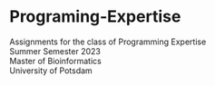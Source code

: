 # Programing-Expertise
Assignments for the class of Programming Expertise \
Summer Semester 2023 \
Master of Bioinformatics \
University of Potsdam
